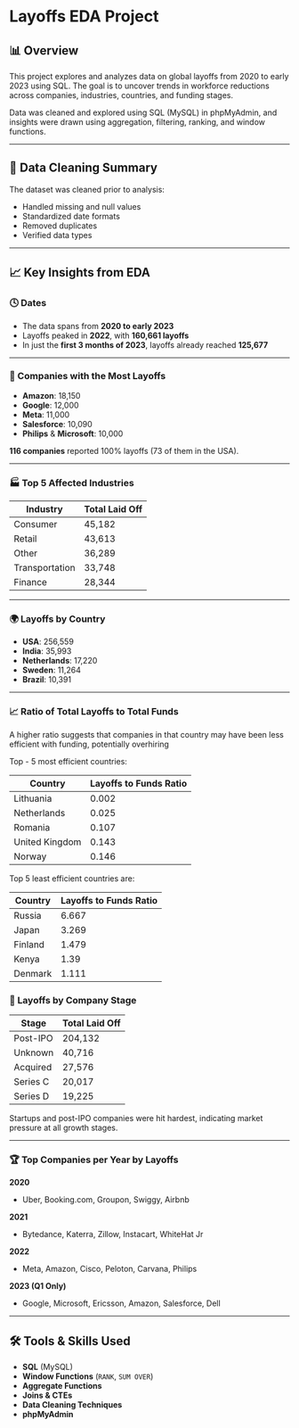 # Layoffs EDA Project

## 📊 Overview

This project explores and analyzes data on global layoffs from 2020 to early 2023 using SQL. 
The goal is to uncover trends in workforce reductions across companies,
industries, countries, and funding stages.

Data was cleaned and explored using SQL (MySQL) in phpMyAdmin,
and insights were drawn using aggregation, filtering, ranking, and window functions.

---

## 🧹 Data Cleaning Summary

The dataset was cleaned prior to analysis:
- Handled missing and null values
- Standardized date formats
- Removed duplicates
- Verified data types

---

## 📈 Key Insights from EDA

### 🕓 Dates
- The data spans from **2020 to early 2023**
- Layoffs peaked in **2022**, with **160,661 layoffs**
- In just the **first 3 months of 2023**, layoffs already reached **125,677**

---

### 💼 Companies with the Most Layoffs
- **Amazon**: 18,150
- **Google**: 12,000
- **Meta**: 11,000
- **Salesforce**: 10,090
- **Philips** & **Microsoft**: 10,000

**116 companies** reported 100% layoffs (73 of them in the USA).

---

### 🏭 Top 5 Affected Industries
| Industry        | Total Laid Off |
|----------------|----------------|
| Consumer        | 45,182         |
| Retail          | 43,613         |
| Other           | 36,289         |
| Transportation  | 33,748         |
| Finance         | 28,344         |

---

### 🌍 Layoffs by Country
- **USA**: 256,559
- **India**: 35,993
- **Netherlands**: 17,220
- **Sweden**: 11,264
- **Brazil**: 10,391

---

### 📈 Ratio of Total Layoffs to Total Funds
A higher ratio suggests that companies in that country may have been 
less efficient with funding, potentially overhiring

Top - 5 most efficient countries: 

| Country       | Layoffs to Funds Ratio |
|---------------|------------------------|
| Lithuania     | 0.002                  |
| Netherlands   | 0.025                  |
| Romania       | 0.107                  |
| United Kingdom| 0.143                  |
| Norway        | 0.146                  |`

Top 5 least efficient countries are:

| Country    | Layoffs to Funds Ratio |
|------------|------------------------|
| Russia     | 6.667                  |
| Japan      | 3.269                  |
| Finland    | 1.479                  |
| Kenya      | 1.39                   |
| Denmark    | 1.111                  |`

### 🚀 Layoffs by Company Stage
| Stage        | Total Laid Off |
|--------------|----------------|
| Post-IPO     | 204,132        |
| Unknown      | 40,716         |
| Acquired     | 27,576         |
| Series C     | 20,017         |
| Series D     | 19,225         |

Startups and post-IPO companies were hit hardest, indicating market pressure at all growth stages.

---

### 🏆 Top Companies per Year by Layoffs

**2020**
- Uber, Booking.com, Groupon, Swiggy, Airbnb

**2021**
- Bytedance, Katerra, Zillow, Instacart, WhiteHat Jr

**2022**
- Meta, Amazon, Cisco, Peloton, Carvana, Philips

**2023 (Q1 Only)**
- Google, Microsoft, Ericsson, Amazon, Salesforce, Dell

---

## 🛠️ Tools & Skills Used
- **SQL** (MySQL)
- **Window Functions** (`RANK`, `SUM OVER`)
- **Aggregate Functions**
- **Joins & CTEs**
- **Data Cleaning Techniques**
- **phpMyAdmin**
